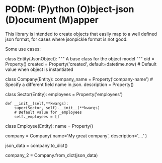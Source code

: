 # PODM: (P)ython (O)bject-json (D)ocument (M)apper

This library is intended to create objects that easily map to a well defined json format, for cases
where jsonpickle format is not good.

Some use cases:


class Entity(JsonObject):
	"""
	A base class for the object model
	"""
	oid = Property()
	created = Property('created', default=datetime.now) # Default value when object is instantiated

class Company(Entity):
	company_name = Property('company-name') # Specify a different field name in json.
	description = Property()        

class Sector(Entity):
	employees = Property('employees')

	def __init__(self,**kwargs):
		super(Sector, self).__init__(**kwargs)
		# Default value for _employees
		self._employees = []

class Employee(Entity):
	name = Property()

company = Company(
  name='My great company',
  description='....'
)

json_data = company.to_dict()

company_2 = Company.from_dict(json_data)
